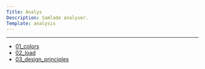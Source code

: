 ```yaml
---
Title: Analys
Description: Samlade analyser.
Template: analysis
---
```


<hr>

- [01_colors](analysis/01_colors)
- [02_load](analysis/02_load)
- [03_design_principles](analysis/03_design_principles)
